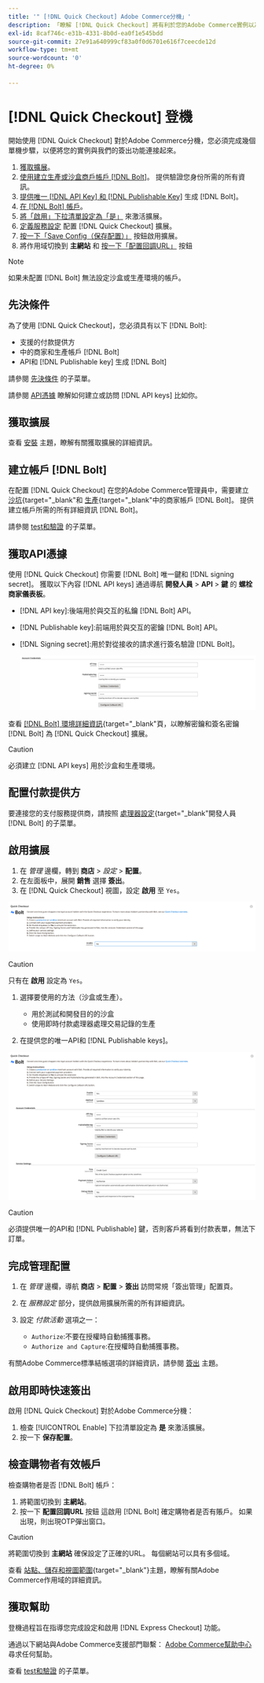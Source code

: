 ```yaml
---
title: '" [!DNL Quick Checkout] Adobe Commerce分機」'
description: 「瞭解 [!DNL Quick Checkout] 將有利於您的Adobe Commerce實例以及如何成功安裝和設定擴展。」
exl-id: 8caf746c-e31b-4331-8b0d-ea0f1e545bdd
source-git-commit: 27e91a640999cf83a0f0d6701e616f7ceecde12d
workflow-type: tm+mt
source-wordcount: '0'
ht-degree: 0%

---
```


# [!DNL Quick Checkout] 登機

開始使用 [!DNL Quick Checkout] 對於Adobe Commerce分機，您必須完成幾個單機步驟，以便將您的實例與我們的簽出功能連接起來。

1. [獲取擴展](#get-extension)。
1. [使用建立生產或沙盒商戶帳戶 [!DNL Bolt]](#create-account-with-bolt)。 提供驗證您身份所需的所有資訊。
1. [提供唯一 [!DNL API Key] 和 [!DNL Publishable Key]](#obtain-api-credentials) 生成 [!DNL Bolt]。
1. [在 [!DNL Bolt] 帳戶](#configure-payment-providers)。
1. [將「啟用」下拉清單設定為「是」](#enable-extension) 來激活擴展。
1. [定義服務設定](#complete-admin-configuration) 配置 [!DNL Quick Checkout] 擴展。
1. [按一下「Save Config（保存配置）」](#enable-live-quick-checkout) 按鈕啟用擴展。
1. 將作用域切換到 **主網站** 和 [按一下「配置回調URL」](#check-shopper-valid-account) 按鈕

>[!NOTE]
>
> 如果未配置 [!DNL Bolt] 無法設定沙盒或生產環境的帳戶。

## 先決條件

為了使用 [!DNL Quick Checkout]，您必須具有以下 [!DNL Bolt]:

- 支援的付款提供方
- 中的商家和生產帳戶 [!DNL Bolt]
- API和 [!DNL Publishable key] 生成 [!DNL Bolt]

請參閱 [先決條件](../quick-checkout/prerequisites.md) 的子菜單。

請參閱 [API憑據](#obtain-api-credentials) 瞭解如何建立或訪問 [!DNL API keys] 比如你。

## 獲取擴展

查看 [安裝](../quick-checkout/install.md) 主題，瞭解有關獲取擴展的詳細資訊。

## 建立帳戶 [!DNL Bolt]

在配置 [!DNL Quick Checkout] 在您的Adobe Commerce管理員中，需要建立 [沙坑](https://merchant-sandbox.bolt.com/register?platform=magento2){target=&quot;_blank&quot;和 [生產](https://merchant.bolt.com/register?platform=magento2){target=&quot;_blank&quot;中的商家帳戶 [!DNL Bolt]。 提供建立帳戶所需的所有詳細資訊 [!DNL Bolt]。

請參閱 [test和驗證](../quick-checkout/testing.md) 的子菜單。

## 獲取API憑據

使用 [!DNL Quick Checkout] 你需要 [!DNL Bolt] 唯一鍵和 [!DNL signing secret]。 獲取以下內容 [!DNL API keys] 通過導航 **開發人員** > **API** > **鍵** 的 **螺栓商家儀表板**。

- [!DNL API key]:後端用於與交互的私鑰 [!DNL Bolt] API。
- [!DNL Publishable key]:前端用於與交互的密鑰 [!DNL Bolt] API。
- [!DNL Signing secret]:用於對從接收的請求進行簽名驗證 [!DNL Bolt]。

   ![快速簽出](assets/account-credentials.png)

查看 [[!DNL Bolt] 環境詳細資訊](https://help.bolt.com/developers/references/environment-details/#about-keys){target=&quot;_blank&quot;頁，以瞭解密鑰和簽名密鑰 [!DNL Bolt] 為 [!DNL Quick Checkout] 擴展。

>[!CAUTION]
>
> 必須建立 [!DNL API keys] 用於沙盒和生產環境。

## 配置付款提供方

要連接您的支付服務提供商，請按照 [處理器設定](https://help.bolt.com/integrations/adobe-quick-checkout/set-up/){target=&quot;_blank&quot;開發人員 [!DNL Bolt] 的子菜單。

## 啟用擴展

1. 在 _管理_ 邊欄，轉到 **商店** > _設定_ > **配置**。
1. 在左面板中，展開 **銷售** 選擇 **簽出**。
1. 在 [!DNL Quick Checkout] 視圖，設定 **啟用** 至 `Yes`。

![快速簽出](assets/quick-checkout-view-no-enable.png)

>[!CAUTION]
>
> 只有在 **啟用** 設定為 `Yes`。

1. 選擇要使用的方法（沙盒或生產）。

   - 用於測試和開發目的的沙盒
   - 使用即時付款處理器處理交易記錄的生產

1. 在提供您的唯一API和 [!DNL Publishable keys]。

![快速簽出](assets/quick-checkout-main-view.png)

>[!CAUTION]
>
> 必須提供唯一的API和 [!DNL Publishable] 鍵，否則客戶將看到付款表單，無法下訂單。

## 完成管理配置

1. 在 _管理_ 邊欄，導航 **商店** > **配置** > **簽出** 訪問常規「簽出管理」配置頁。
1. 在 _服務設定_ 部分，提供啟用擴展所需的所有詳細資訊。
1. 設定 _付款活動_ 選項之一：

   - `Authorize`:不要在授權時自動捕獲事務。
   - `Authorize and Capture`:在授權時自動捕獲事務。

有關Adobe Commerce標準結帳選項的詳細資訊，請參閱 [簽出](https://docs.magento.com/user-guide/configuration/sales/checkout.html) 主題。

## 啟用即時快速簽出

啟用 [!DNL Quick Checkout] 對於Adobe Commerce分機：

1. 檢查 [!UICONTROL Enable] 下拉清單設定為 **是** 來激活擴展。
1. 按一下 **保存配置**。

## 檢查購物者有效帳戶

檢查購物者是否 [!DNL Bolt] 帳戶：

1. 將範圍切換到 **主網站**。
1. 按一下 **配置回調URL** 按鈕 這啟用 [!DNL Bolt] 確定購物者是否有賬戶。 如果出現，則出現OTP彈出窗口。

>[!CAUTION]
>
> 將範圍切換到 **主網站** 確保設定了正確的URL。 每個網站可以具有多個域。

查看 [站點、儲存和視圖範圍](https://experienceleague.adobe.com/docs/commerce-admin/start/setup/websites-stores-views.html#scope-settings){target=&quot;_blank&quot;}主題，瞭解有關Adobe Commerce作用域的詳細資訊。

## 獲取幫助

登機過程旨在指導您完成設定和啟用 [!DNL Express Checkout] 功能。

通過以下網站與Adobe Commerce支援部門聯繫： [Adobe Commerce幫助中心](https://support.magento.com/hc/en-us/articles/360000913794-Adobe-Commerce-Help-Center-User-Guide) 尋求任何幫助。

查看 [test和驗證](../quick-checkout/testing.md) 的子菜單。

